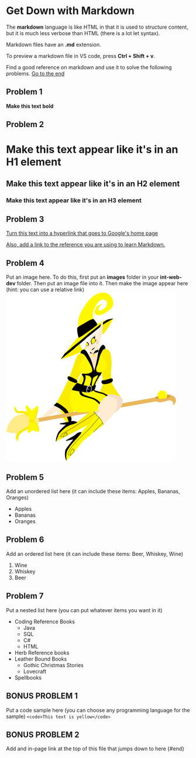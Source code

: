 # Get Down with Markdown
The **markdown** language is like HTML in that it is used to structure content, but
it is much less verbose than HTML (there is a lot let syntax).

Markdown files have an **.md** extension.

To preview a markdown file in VS code, press **Ctrl + Shift + v**.

Find a good reference on markdown and use it to solve the following problems.
[Go to the end](#end)


## Problem 1
**Make this text bold**


## Problem 2
# Make this text appear like it's in an H1 element

## Make this text appear like it's in an H2 element

### Make this text appear like it's in an H3 element


## Problem 3
[Turn this text into a hyperlink that goes to Google's home page](www.google.com)

[Also, add a link to the reference you are using to learn Markdown.](https://www.markdownguide.org/basic-syntax/)


## Problem 4
Put an image here.
To do this, first put an **images** folder in your **int-web-dev** folder.
Then put an image file into it.
Then make the image appear here (hint: you can use a relative link)
![An illustration of a yellow witch i made several years ago](my-new-site\images\yuri.png "Yuri the yellow witch")


## Problem 5
Add an unordered list here (it can include these items: Apples, Bananas, Oranges)
- Apples
- Bananas
- Oranges

## Problem 6
Add an ordered list here (it can include these items: Beer, Whiskey, Wine)
1. Wine
2. Whiskey
3. Beer

## Problem 7
Put a nested list here (you can put whatever items you want in it)
- Coding Reference Books
    - Java
    - SQL
    - C#
    - HTML
- Herb Reference books
- Leather Bound Books
    - Gothic Christmas Stories
    - Lovecraft
- Spellbooks

## BONUS PROBLEM 1
Put a code sample here (you can choose any programming language for the sample)
    `<code>This text is yellow</code>`

## BONUS PROBLEM 2 
Add and in-page link at the top of this file that jumps down to here {#end}
